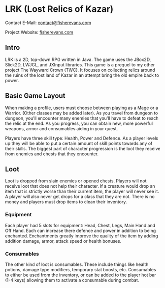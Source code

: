 # LRK (Lost Relics of Kazar)

Contact E-Mail: contact@fisherevans.com

Project Website: [fisherevans.com](http://fisherevans.com/projects/view/lrk)

## Intro

LRK is a 2D, top-down RPG written in Java. The game uses the JBox2D, Slick2D, LWJGL, and JXInput libraries. This game is a prequel to my other project The Wayward Crown (TWC). It focuses on collecting relics around the ruins of the lost land of Kazar in an attempt bring the old empire back to power.

## Basic Game Layout

When making a profile, users must choose between playing as a Mage or a Warrior. (Other classes may be added later). As you travel from dungeon to dungeon, you'll encounter many enemies that you'll have to defeat to reach the relic at the end. As you progress, you can obtain new, more powerful weapons, armor and consumables aiding in your quest.

Players have three skill type: Health, Power and Defence. As a player levels up they will be able to put a certain amount of skill points towards any of their skills. The biggest part of character progression is the loot they receive from enemies and chests that they encounter.

## Loot

Loot is dropped from slain enemies or opened chests. Players will not receive loot that does not help their character. If a creature would drop an item that is strictly worse than their current item, the player will never see it. A player will also never get drops for a class that they are not. There is no money and players must drop items to clean their inventory.

### Equipment

Each player had 5 slots for equipment: Head, Chest, Legs, Main Hand and Off Hand. Each can increase there defence and power in addition to being enchanted. Enchantments greatly improve the quality of the item by adding addition damage, armor, attack speed or health bonuses.

### Consumables

The other kind of loot is consumables. These include things like health potions, damage type modifiers, temporary stat boosts, etc. Consumables to either be used from the inventory, or can be added to the player hot bar (1-4 keys) allowing them to activate a consumable during combat.
